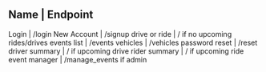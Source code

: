 Name            |   Endpoint        
--------------------------------
Login           | /login
New Account     | /signup
drive or ride   | / if no upcoming rides/drives
events list     | /events
vehicles        | /vehicles
password reset  | /reset
driver summary  | / if upcoming drive
rider summary   | / if upcoming ride
event manager   | /manage_events if admin
